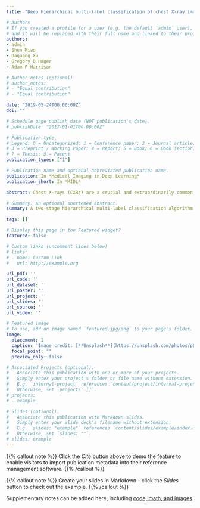 ```yaml
---
title: "Deep hierarchical multi-label classification of chest X-ray images"

# Authors
# If you created a profile for a user (e.g. the default `admin` user), write the username (folder name) here 
# and it will be replaced with their full name and linked to their profile.
authors:
- admin
- Shun Miao
- Daguang Xu
- Gregory D Hager
- Adam P Harrison

# Author notes (optional)
# author_notes:
# - "Equal contribution"
# - "Equal contribution"

date: "2019-05-24T00:00:00Z"
doi: ""

# Schedule page publish date (NOT publication's date).
# publishDate: "2017-01-01T00:00:00Z"

# Publication type.
# Legend: 0 = Uncategorized; 1 = Conference paper; 2 = Journal article;
# 3 = Preprint / Working Paper; 4 = Report; 5 = Book; 6 = Book section;
# 7 = Thesis; 8 = Patent
publication_types: ["1"]

# Publication name and optional abbreviated publication name.
publication: In *Medical Imaging in Deep Learning*
publication_short: In *MIDL*

abstract: Chest X-rays (CXRs) are a crucial and extraordinarily common diagnostic tool, leading to heavy research for Computer-Aided Diagnosis (CAD) solutions. However, both high classification accuracy and meaningful model predictions that respect and incorporate clinical taxonomies are crucial for CAD usability. To this end, we present a deep Hierarchical Multi-Label Classification (HMLC) approach for CXR CAD. Different than other hierarchical systems, we show that first training the network to model conditional probability directly and then refining it with unconditional probabilities is key in boosting performance. In addition, we also formulate a numerically stable cross-entropy loss function for unconditional probabilities that provides concrete performance improvements. To the best of our knowledge, we are the first to apply HMLC to medical imaging CAD. We extensively evaluate our approach on detecting 14 abnormality labels from the PLCO dataset, which comprises 198,000 manually annotated CXRs. We report a mean Area Under the Curve (AUC) of 0.887, the highest yet reported for this dataset. These performance improvements, combined with the inherent usefulness of taxonomic predictions, indicate that our approach represents a useful step forward for CXR CAD.

# Summary. An optional shortened abstract.
summary: A two-stage hierarchical multi-label classification algorithm for chest X-ray abnormality classification.

tags: []

# Display this page in the Featured widget?
featured: false

# Custom links (uncomment lines below)
# links:
# - name: Custom Link
#   url: http://example.org

url_pdf: ''
url_code: ''
url_dataset: ''
url_poster: ''
url_project: ''
url_slides: ''
url_source: ''
url_video: ''

# Featured image
# To use, add an image named `featured.jpg/png` to your page's folder. 
image:
  placement: 1
  caption: 'Image credit: [**Unsplash**](https://unsplash.com/photos/pLCdAaMFLTE)'
  focal_point: ""
  preview_only: false

# Associated Projects (optional).
#   Associate this publication with one or more of your projects.
#   Simply enter your project's folder or file name without extension.
#   E.g. `internal-project` references `content/project/internal-project/index.md`.
#   Otherwise, set `projects: []`.
# projects:
# - example

# Slides (optional).
#   Associate this publication with Markdown slides.
#   Simply enter your slide deck's filename without extension.
#   E.g. `slides: "example"` references `content/slides/example/index.md`.
#   Otherwise, set `slides: ""`.
# slides: example
---
```


{{% callout note %}}
Click the *Cite* button above to demo the feature to enable visitors to import publication metadata into their reference management software.
{{% /callout %}}

{{% callout note %}}
Create your slides in Markdown - click the *Slides* button to check out the example.
{{% /callout %}}

Supplementary notes can be added here, including [code, math, and images](https://wowchemy.com/docs/writing-markdown-latex/).

